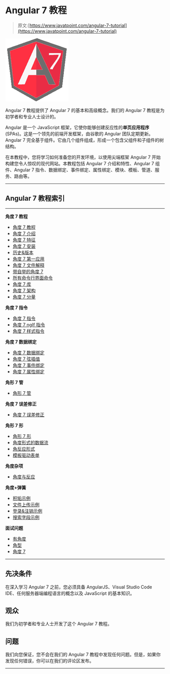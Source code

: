 # Angular 7 教程

> 原文:[https://www.javatpoint.com/angular-7-tutorial](https://www.javatpoint.com/angular-7-tutorial)

![Angular 7](img/144e79dde5f80da19d803cd915cbd5e6.png)

Angular 7 教程提供了 Angular 7 的基本和高级概念。我们的 Angular 7 教程是为初学者和专业人士设计的。

Angular 是一个 JavaScript 框架，它使你能够创建反应性的**单页应用程序** (SPAs)。这是一个领先的前端开发框架，由谷歌的 Angular 团队定期更新。Angular 7 完全基于组件。它由几个组件组成，形成一个包含父组件和子组件的树结构。

在本教程中，您将学习如何准备您的开发环境，以使用尖端框架 Angular 7 开始构建您令人惊叹的现代网站。本教程包括 Angular 7 介绍和特性、Angular 7 组件、Angular 7 指令、数据绑定、事件绑定、属性绑定、模块、模板、管道、服务、路由等。

* * *

## Angular 7 教程索引

* * *

**角度 7 教程**

*   [角度 7 教程](angular-7-tutorial)
*   [角度 7 介绍](angular-7-introduction)
*   [角度 7 特征](angular-7-features)
*   [角度 7 安装](angular-7-installation)
*   [历史&版本](angular-7-history-and-versions)
*   [角度 7 第一应用](angular-7-first-app)
*   [角度 7 文件解释](angular-7-files-explanation)
*   [带自举的角度 7](angular-7-with-bootstrap)
*   [所有命令行界面命令](angular-7-all-cli-commands)
*   [角度 7 库](angular-7-libraries)
*   [角度 7 架构](angular-7-architecture)
*   [角度 7 分量](angular-7-components)

**角度 7 指令**

*   [角度 7 指令](angular-7-directives)
*   [角度 7 ngIf 指令](angular-7-ngif-directive)
*   [角度 7 样式指令](angular-7-ngstyle-directive)

**角度 7 数据绑定**

*   [角度 7 数据绑定](angular-7-databinding)
*   [角度 7 弦插值](angular-7-string-interpolation)
*   [角度 7 事件绑定](angular-7-event-binding)
*   [角度 7 属性绑定](angular-7-property-binding)

**角形 7 管**

*   [角形 7 管](angular-7-pipes)

**角度 7 误差修正**

*   [角度 7 误差修正](angular-7-error-fixing)

**角形 7 形**

*   [角形 7 形](angular-7-forms)
*   [角度形式的数据流](data-flow-in-angular-7-forms)
*   [角反应形式](angular-reactive-forms)
*   [模板驱动表单](angular-template-driven-forms)

**角度杂项**

*   [角度与反应](angular-vs-react)

**角度+弹簧**

*   [积垢示例](angular-spring-crud-example)
*   [文件上传示例](angular-spring-file-upload-example)
*   [登录&注销示例](angular-spring-login-and-logout-example)
*   [搜索字段示例](angular-spring-search-field-example)

**面试问题**

*   [有角度](angular-interview-questions)
*   [角型](angularjs-interview-questions)
*   [角度 7](angular-7-interview-questions)

* * *

## 先决条件

在深入学习 Angular 7 之前，您必须具备 AngularJS、Visual Studio Code IDE、任何服务器端编程语言的概念以及 JavaScript 的基本知识。

## 观众

我们为初学者和专业人士开发了这个 Angular 7 教程。

## 问题

我们向您保证，您不会在我们的 Angular 7 教程中发现任何问题。但是，如果你发现任何错误，你可以在我们的评论区发布。

* * *